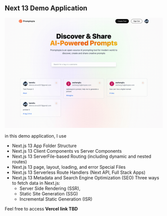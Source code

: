 ## Next 13 Demo Application

![](./public/assets/images/screenshot.png)

in this demo application, I use

- Next.js 13 App Folder Structure
- Next.js 13 Client Components vs Server Components
- Next.js 13 ServerFile-based Routing (including dynamic and nested routes)
- Next.js 13 page, layout, loading, and error Special Files
- Next.js 13 Serverless Route Handlers (Next API, Full Stack Apps)
- Next.js 13 Metadata and Search Engine Optimization (SEO)
  Three ways to fetch data in Next.js:
  - Server Side Rendering (SSR),
  - Static Site Generation (SSG)
  - Incremental Static Generation (ISR)

Feel free to access **Vercel link TBD**
